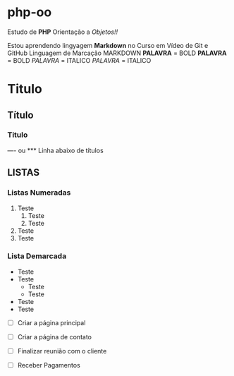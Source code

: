 # php-oo
 Estudo de **PHP** Orientação a *Objetos!!*
 
 Estou aprendendo lingyagem __Markdown__ no Curso em Vídeo de Git e GitHub
Linguagem de Marcação MARKDOWN
__PALAVRA__ =  BOLD
**PALAVRA** =  BOLD
*PALAVRA* =  ITALICO
_PALAVRA_ =  ITALICO
# Titulo 
## Título 
### Titulo 
—- ou *** Linha abaixo de títulos

## LISTAS

### Listas Numeradas
1. Teste
   1. Teste
   1. Teste
1. Teste
1. Teste

### Lista Demarcada
* Teste
* Teste
   * Teste
   * Teste
* Teste
* Teste

- [ ] Criar a página principal
- [ ] Criar a página de contato
- [ ] Finalizar reunião com o cliente
- [ ] Receber Pagamentos

